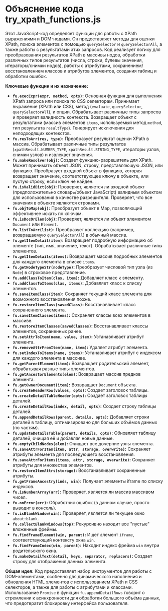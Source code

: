 # Объяснение кода try_xpath_functions.js

Этот JavaScript-код определяет функции для работы с XPath выражениями и DOM-нодами.  Он предоставляет методы для оценки XPath, поиска элементов с помощью `querySelector` и `querySelectorAll`, а также работы с результатами этих запросов.  Код реализует логику для преобразования результатов XPath в массивы нодов, обработки различных типов результатов (числа, строки, булевы значения, итераторы/снимки нодов), работы с атрибутами, сохранением/восстановлением классов и атрибутов элементов, создания таблиц и обработки ошибок.

**Ключевые функции и их назначение:**

* **`fu.execExpr(expr, method, opts)`:**  Основная функция для выполнения XPath запроса или поиска по CSS селекторам. Принимает выражение (XPath или CSS), метод (`evaluate`, `querySelector`, `querySelectorAll`), и опции.  Обрабатывает различные типы запросов и проверяет валидность контекста. Возвращает объект с результатами (массив элементов `items`, используемый метод `method`, тип результата `resultType`).  Генерирует исключения для неподходящих контекстов.
* **`fu.resToArr(res, type)`:** Преобразует результат оценки XPath в массив.  Обрабатывает различные типы результатов (`xpathResult.NUMBER_TYPE`, `xpathResult.STRING_TYPE`, итераторы узлов, снимки узлов) и извлекает значения.
* **`fu.makeResolver(obj)`:**  Создает функцию-разрешитель для XPath.  Может принимать объект JSON, строку, представляющую JSON, или функцию.  Преобразует входной объект в функцию, которая возвращает значение, соответствующее ключу в объекте, или пустую строку, если ключ не найден.
* **`fu.isValidDict(obj)`:**  Проверяет, является ли входной объект (предположительно словарь/объект JavaScript) валидным объектом для использования в качестве разрешителя. Проверяет, что все значения в объекте являются строками.
* **`fu.objToMap(obj)`:** Преобразует объект в Map, позволяющий эффективнее искать по ключам.
* **`fu.isDocOrElem(obj)`:** Проверяет, является ли объект элементом `Document` или `Element`.
* **`fu.listToArr(list)`:**  Преобразует коллекцию (например, возвращаемую `querySelectorAll`) в обычный массив.
* **`fu.getItemDetail(item)`:**  Возвращает подробную информацию об элементе (тип, имя, значение, текст). Обрабатывает различные типы элементов.
* **`fu.getItemDetails(items)`:** Возвращает массив подробных элементов для каждого элемента в списке `items`.
* **`fu.getNodeTypeStr(nodeType)`:**  Преобразует числовой тип узла (из `Node`) в строковое представление.
* **`fu.addClassToItem(clas, item)`:** Добавляет класс к элементу.
* **`fu.addClassToItems(clas, items)`:** Добавляет класс к списку элементов.
* **`fu.saveItemClass(item)`:** Сохраняет текущий класс элемента для возможного восстановления позже.
* **`fu.restoreItemClass(savedClass)`:** Восстанавливает класс сохраненного элемента.
* **`fu.saveItemClasses(items)`:** Сохраняет классы всех элементов в массиве.
* **`fu.restoreItemClasses(savedClasses)`:** Восстанавливает классы элементов, сохраненных ранее.
* **`fu.setAttrToItem(name, value, item)`:** Устанавливает атрибут элемента.
* **`fu.removeAttrFromItem(name, item)`:** Удаляет атрибут элемента.
* **`fu.setIndexToItems(name, items)`:** Устанавливает атрибут с индексом для каждого элемента в массиве.
* **`fu.getParentElement(item)`:** Возвращает родительский элемент, обрабатывая разные типы элементов.
* **`fu.getAncestorElements(elem)`:** Возвращает массив предков элемента.
* **`fu.getOwnerDocument(item)`:** Возвращает `Document` объекта.
* **`fu.createHeaderRow(values, opts)`:** Создает заголовок таблицы.
* **`fu.createDetailTableHeader(opts)`:** Создает заголовок таблицы деталей.
* **`fu.createDetailRow(index, detail, opts)`:** Создает строку таблицы деталей.
* **`fu.appendDetailRows(parent, details, opts)`:**  Добавляет строки деталей в таблицу, оптимизировано для больших объёмов данных (по частям).
* **`fu.updateDetailsTable(parent, details, opts)`:** Обновляет таблицу деталей, очищая её и добавляя новые данные.
* **`fu.emptyChildNodes(elem)`:** Очищает все дочерние узлы элемента.
* **`fu.saveAttrForItem(item, attr, storage, overwrite)`:** Сохраняет атрибуты элемента для последующего восстановления.
* **`fu.saveAttrForItems(items, attr, storage, overwrite)`:** Сохраняет атрибуты для множества элементов.
* **`fu.restoreItemAttrs(storage)`:** Восстанавливает сохраненные атрибуты.
* **`fu.getFrameAncestry(inds, win)`:**  Получает элементы iframe по списку индексов.
* **`fu.isNumberArray(arr)`:** Проверяет, является ли массив массивом чисел.
* **`fu.onError(err)`:** Обработчик ошибок (в данном случае, просто выводит в консоль).
* **`fu.isBlankWindow(win)`:** Проверяет, является ли текущее окно `about:blank`.
* **`fu.collectBlankWindows(top)`:** Рекурсивно находит все "пустые" вложенные фреймы.
* **`fu.findFrameElement(win, parent)`:**  Ищет элемент `iframe`, соответствующий контексту окна `win`.
* **`fu.findFrameIndex(win, parent)`:** Находит индекс фрейма `win` внутри родительского окна.
* **`fu.makeDetailText(detail, keys, separator, replacers)`:**  Создает строку для отображения данных элемента.


**Общая идея:**  Код предоставляет набор инструментов для работы с DOM-элементами, особенно для динамического наполнения и обновления HTML элементов с использованием XPath и CSS селекторов, а также для работы с атрибутами и классами.  Использование `Promise` в функции `fu.appendDetailRows` говорит о стремлении к асинхронности для обработки большого объёма данных, что предотвратит блокировку интерфейса пользователя.